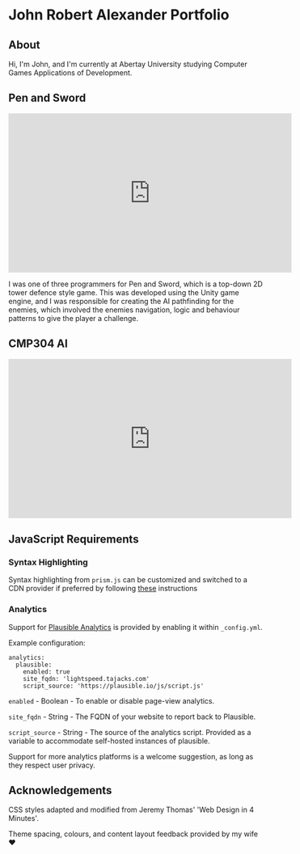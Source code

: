 # John Robert Alexander Portfolio

## About

Hi, I'm John, and I'm currently at Abertay University studying Computer Games Applications of Development.

## Pen and Sword

<iframe width="560" height="315" src="https://www.youtube.com/embed/8DUr9wWK4Nk?si=53w04GdNxe7a4kxb" title="YouTube video player" frameborder="0" allow="accelerometer; autoplay; clipboard-write; encrypted-media; gyroscope; picture-in-picture; web-share" referrerpolicy="strict-origin-when-cross-origin" allowfullscreen></iframe>

I was one of three programmers for Pen and Sword, which is a top-down 2D tower defence style game. This was developed using the Unity game engine, and I was responsible for creating the AI pathfinding for the enemies, which involved the enemies navigation, logic and behaviour patterns to give the player a challenge.

## CMP304 AI 

<iframe width="560" height="315" src="https://www.youtube.com/embed/MV8_rU4ChB4?si=5ICrZSJE79Ybpylo" title="YouTube video player" frameborder="0" allow="accelerometer; autoplay; clipboard-write; encrypted-media; gyroscope; picture-in-picture; web-share" referrerpolicy="strict-origin-when-cross-origin" allowfullscreen></iframe>

## JavaScript Requirements

### Syntax Highlighting

Syntax highlighting from `prism.js` can be customized and switched to a CDN provider if preferred by following 
[these](https://prismjs.com/index.html#basic-usage-cdn) instructions

### Analytics

Support for [Plausible Analytics](https://github.com/plausible) is provided by enabling it within `_config.yml`.

Example configuration: 

``` 
analytics:
  plausible:
    enabled: true
    site_fqdn: 'lightspeed.tajacks.com'
    script_source: 'https://plausible.io/js/script.js'
```

`enabled` - Boolean - To enable or disable page-view analytics.

`site_fqdn` - String - The FQDN of your website to report back to Plausible.

`script_source` - String - The source of the analytics script. Provided as a variable to accommodate self-hosted instances 
of plausible.

Support for more analytics platforms is a welcome suggestion, as long as they respect user privacy.

## Acknowledgements

CSS styles adapted and modified from Jeremy Thomas' 'Web Design in 4 Minutes'. 

Theme spacing, colours, and content layout feedback provided by my wife ♥








